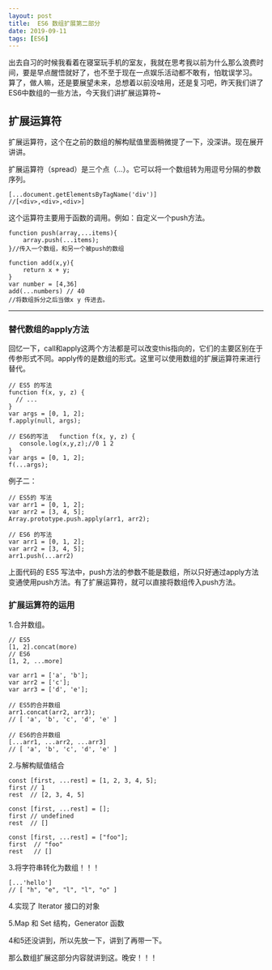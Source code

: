 ```yaml
---
layout: post
title:  ES6 数组扩展第二部分
date: 2019-09-11
tags: [ES6]
---
```


出去自习的时候我看着在寝室玩手机的室友，我就在思考我以前为什么那么浪费时间，要是早点醒悟就好了，也不至于现在一点娱乐活动都不敢有，怕耽误学习。
算了，做人嘛，还是要展望未来，总想着以前没啥用，还是复习吧，昨天我们讲了ES6中数组的一些方法，今天我们讲扩展运算符~

## 扩展运算符

扩展运算符，这个在之前的数组的解构赋值里面稍微提了一下，没深讲。现在展开讲讲。

扩展运算符（spread）是三个点（...）。它可以将一个数组转为用逗号分隔的参数序列。

	[...document.getElementsByTagName('div')]
	//[<div>,<div>,<div>]

这个运算符主要用于函数的调用。例如：自定义一个push方法。

	function push(array,...items){
		array.push(...items);
	}//传入一个数组，和另一个被push的数组

	function add(x,y){
		return x + y;
	}
	var number = [4,36]
	add(...numbers) // 40
	//将数组拆分之后当做x y 传进去。

 ----------------------------------

### 替代数组的apply方法

回忆一下，call和apply这两个方法都是可以改变this指向的，它们的主要区别在于传参形式不同。apply传的是数组的形式。这里可以使用数组的扩展运算符来进行替代。

	// ES5 的写法
	function f(x, y, z) {
	  // ...
	}
	var args = [0, 1, 2];
	f.apply(null, args);

	// ES6的写法	function f(x, y, z) {
	   console.log(x,y,z);//0 1 2
	}
	var args = [0, 1, 2];
	f(...args);

例子二：

	// ES5的 写法
	var arr1 = [0, 1, 2];
	var arr2 = [3, 4, 5];
	Array.prototype.push.apply(arr1, arr2);

	// ES6 的写法
	var arr1 = [0, 1, 2];
	var arr2 = [3, 4, 5];
	arr1.push(...arr2)

上面代码的 ES5 写法中，push方法的参数不能是数组，所以只好通过apply方法变通使用push方法。有了扩展运算符，就可以直接将数组传入push方法。

### 扩展运算符的运用

1.合并数组。

	// ES5
	[1, 2].concat(more)
	// ES6
	[1, 2, ...more]

	var arr1 = ['a', 'b'];
	var arr2 = ['c'];
	var arr3 = ['d', 'e'];

	// ES5的合并数组
	arr1.concat(arr2, arr3);
	// [ 'a', 'b', 'c', 'd', 'e' ]

	// ES6的合并数组
	[...arr1, ...arr2, ...arr3]
	// [ 'a', 'b', 'c', 'd', 'e' ]

2.与解构赋值结合

	const [first, ...rest] = [1, 2, 3, 4, 5];
	first // 1
	rest  // [2, 3, 4, 5]

	const [first, ...rest] = [];
	first // undefined
	rest  // []

	const [first, ...rest] = ["foo"];
	first  // "foo"
	rest   // []

3.将字符串转化为数组！！！

	[...'hello']
	// [ "h", "e", "l", "l", "o" ]

4.实现了 Iterator 接口的对象

5.Map 和 Set 结构，Generator 函数

4和5还没讲到，所以先放一下，讲到了再带一下。

那么数组扩展这部分内容就讲到这。晚安！！！
